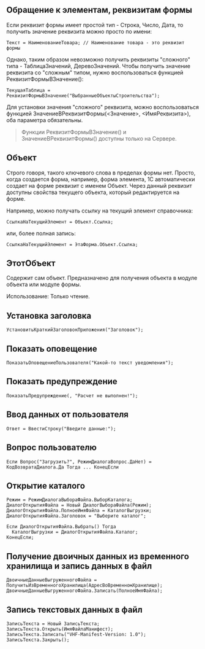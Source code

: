 ## Обращение к элементам, реквизитам формы

Если реквизит формы имеет простой тип - Строка, Число, Дата, то получить значение реквизита можно просто по имени:
```bsl
Текст = НаименованиеТовара; // Наименование товара - это реквизит формы
```

Однако, таким образом невозможно получить реквизиты "сложного" типа - ТаблицаЗначений, ДеревоЗначений. Чтобы получить значение реквизита со "сложным" типом, нужно воспользоваться функцией РеквизитФормыВЗначение():
```bsl
ТекущаяТаблица = РеквизитФормыВЗначение("ВыбранныеОбъектыСтроительства");
```

Для установки значения "сложного" реквизита, можно воспользоваться функцией ЗначениеВРеквизитФормы(<Значение>, <ИмяРеквизита>), оба параметра обязательны.


> Функции РеквизитФормыВЗначение() и ЗначениеВРеквизитФормы() доступны только на Сервере.



## Объект

Строго говоря, такого ключевого слова в пределах формы нет. Просто, когда создается форма, например, форма элемента, 1С автоматически создает на форме реквизит с именем Объект. Через данный реквизит доступны свойства текущего объекта, который редактируется на форме.

Например, можно получать ссылку на текущий элемент справочника:
```bsl
СсылкаНаТекущийЭлемент = Объект.Ссылка;
```

или, более полная запись:

```bsl
СсылкаНаТекущийЭлемент = ЭтаФорма.Объект.Ссылка;
```


## ЭтотОбъект

Содержит сам объект. Предназначено для получения объекта в модуле объекта или модуле формы. 

Использование: Только чтение. 



## Установка заголовка
```bsl
УстановитьКраткийЗаголовокПриложения("Заголовок");
```

## Показать оповещение
```bsl
ПоказатьОповещениеПользователя("Какой-то текст уведомления");
```

## Показать предупреждение
```bsl
ПоказатьПредупреждение(, "Расчет не выполнен!");
```

##  Ввод данных от пользователя 
```bsl
Ответ = ВвестиСтроку("Введите данные:");
```

## Вопрос пользователю
```bsl
Если Вопрос("Загрузить?", РежимДиалогаВопрос.ДаНет) = КодВозвратаДиалога.Да Тогда ... КонецЕсли
```

##  Открытие каталого
```bsl
Режим = РежимДиалогаВыбораФайла.ВыборКаталога;
ДиалогОткрытияФайла = Новый ДиалогВыбораФайла(Режим);
ДиалогОткрытияФайла.ПолноеИмяФайла = КаталогВыгрузки;               
ДиалогОткрытияФайла.Заголовок = "Выберите каталог";	

Если ДиалогОткрытияФайла.Выбрать() Тогда
  КаталогВыгрузки = ДиалогОткрытияФайла.Каталог;
КонецЕсли;
```

##   Получение двоичных данных из временного хранилища и запись данных в файл
```bsl
ДвоичныеДанныеВыгруженногоФайла = ПолучитьИзВременногоХранилища(АдресВоВременномХранилище);
ДвоичныеДанныеВыгруженногоФайла.Записать(ПолноеИмяФайла);	
```

##  Запись текстовых данных в файл
```bsl
ЗаписьТекста = Новый ЗаписьТекста;
ЗаписьТекста.Открыть(ИмяФайлаМанифест);
ЗаписьТекста.Записать("VHF-Manifest-Version: 1.0");
ЗаписьТекста.Закрыть();
```
